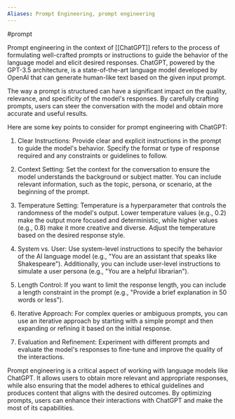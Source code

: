```yaml
---
Aliases: Prompt Engineering, prompt engineering
---
```

#prompt 

Prompt engineering in the context of [[ChatGPT]] refers to the process of formulating well-crafted prompts or instructions to guide the behavior of the language model and elicit desired responses. ChatGPT, powered by the GPT-3.5 architecture, is a state-of-the-art language model developed by OpenAI that can generate human-like text based on the given input prompt.

The way a prompt is structured can have a significant impact on the quality, relevance, and specificity of the model's responses. By carefully crafting prompts, users can steer the conversation with the model and obtain more accurate and useful results.

Here are some key points to consider for prompt engineering with ChatGPT:

1. Clear Instructions: Provide clear and explicit instructions in the prompt to guide the model's behavior. Specify the format or type of response required and any constraints or guidelines to follow.

2. Context Setting: Set the context for the conversation to ensure the model understands the background or subject matter. You can include relevant information, such as the topic, persona, or scenario, at the beginning of the prompt.

3. Temperature Setting: Temperature is a hyperparameter that controls the randomness of the model's output. Lower temperature values (e.g., 0.2) make the output more focused and deterministic, while higher values (e.g., 0.8) make it more creative and diverse. Adjust the temperature based on the desired response style.

4. System vs. User: Use system-level instructions to specify the behavior of the AI language model (e.g., "You are an assistant that speaks like Shakespeare"). Additionally, you can include user-level instructions to simulate a user persona (e.g., "You are a helpful librarian").

5. Length Control: If you want to limit the response length, you can include a length constraint in the prompt (e.g., "Provide a brief explanation in 50 words or less").

6. Iterative Approach: For complex queries or ambiguous prompts, you can use an iterative approach by starting with a simple prompt and then expanding or refining it based on the initial response.

7. Evaluation and Refinement: Experiment with different prompts and evaluate the model's responses to fine-tune and improve the quality of the interactions.

Prompt engineering is a critical aspect of working with language models like ChatGPT. It allows users to obtain more relevant and appropriate responses, while also ensuring that the model adheres to ethical guidelines and produces content that aligns with the desired outcomes. By optimizing prompts, users can enhance their interactions with ChatGPT and make the most of its capabilities.